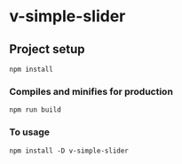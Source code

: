 # v-simple-slider

## Project setup
```
npm install
```

### Compiles and minifies for production
```
npm run build
```

### To usage
```
npm install -D v-simple-slider
```